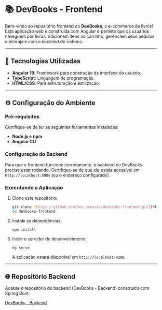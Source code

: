 # 📚 DevBooks - Frontend

Bem-vindo ao repositório frontend do **DevBooks**, o e-commerce de livros! Esta aplicação web é construída com Angular e permite que os usuários naveguem por livros, adicionem itens ao carrinho, gerenciem seus pedidos e interajam com o backend do sistema.

---

## 🚀 Tecnologias Utilizadas

* **Angular 19**: Framework para construção da interface do usuário.
* **TypeScript**: Linguagem de programação.
* **HTML/CSS**: Para estruturação e estilização.

---

## ⚙️ Configuração do Ambiente

### Pré-requisitos

Certifique-se de ter as seguintes ferramentas instaladas:

* **Node.js** e **npm**
* **Angular CLI**

### Configuração do Backend

Para que o frontend funcione corretamente, o backend do DevBooks precisa estar rodando. Certifique-se de que ele esteja acessível em `http://localhost:8080` (ou o endereço configurado).

### Executando a Aplicação

1.  Clone este repositório:

    ```bash
    git clone [https://github.com/seu-usuario/devbooks-frontend.git](https://github.com/seu-usuario/devbooks-frontend.git)
    cd devbooks-frontend
    ```

2.  Instale as dependências:

    ```bash
    npm install
    ```

3.  Inicie o servidor de desenvolvimento:

    ```bash
    ng serve
    ```

    A aplicação estará disponível em `http://localhost:4200`.

---

## 🌐 Repositório Backend

Acesse o repositório do backend (DevBooks - Backend) construído com Spring Boot:

[DevBooks - Backend](https://github.com/BrunoFujisaki/devbooks-backend)